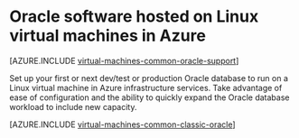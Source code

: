 <!-- deleted in Global -->

<properties
	pageTitle="Oracle on Linux virtual machines | Azure"
	description="Find the articles that describe how to set up Oracle software on Linux virtual machines"
	services="virtual-machines-linux"
	documentationCenter=""
	authors="rickstercdn"
	manager="timlt"
	editor=""
	tags="azure-service-management"/>

<tags
	ms.service="virtual-machines-linux"
	ms.date="05/17/2016"
	wacn.date=""/>

# Oracle software hosted on Linux virtual machines in Azure

[AZURE.INCLUDE [virtual-machines-common-oracle-support](../../includes/virtual-machines-common-oracle-support.md)]

Set up your first or next dev/test or production Oracle database to run on a Linux virtual machine in Azure infrastructure services. Take advantage of ease of configuration and the ability to quickly expand the Oracle database workload to include new capacity.


[AZURE.INCLUDE [virtual-machines-common-classic-oracle](../../includes/virtual-machines-common-classic-oracle.md)]
